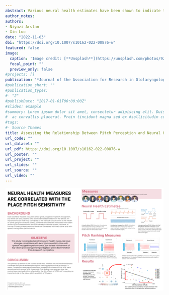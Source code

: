 ```yaml
---
abstract: Various neural health estimates have been shown to indicate the density of spiral ganglion neurons in animal and modeling studies of cochlear implants (CIs). However, when applied to human CI users, these neural health estimates based on psychophysical and electrophysiological measures are not consistently correlated with each other or with the speech recognition performance. This study investigated whether the neural health estimates have stronger correlations with the temporal and place pitch sensitivity than with the speech recognition performance. On five electrodes in 12 tested ears of eight adult CI users, polarity effect (PE), multipulse integration (MPI), and interphase gap (IPG) effect on the amplitude growth function (AGF) of electrically evoked compound action potential (ECAP) were measured to estimate neural health, while thresholds of amplitude modulation frequency ranking (AMFR) and virtual channel ranking (VCR) were measured to indicate temporal and place pitch sensitivity. AzBio sentence recognition in noise was measured using the clinical CI processor for each ear. The results showed significantly poorer AMFR and VCR thresholds on the basal electrodes than on the apical and middle electrodes. Across ears and electrodes, only the IPG offset effect on ECAP AGF had a nearly significant negative correlation with the VCR threshold after removing the outliers. No significant across-ear correlations were found between the mean neural health estimates, mean pitch-ranking thresholds, and AzBio sentence recognition score. This study suggests that the central axon demyelination reflected by the IPG offset effect may be important for the place pitch sensitivity of CI users and that the IPG offset effect may be used to predict the perceptual resolution of virtual channels for CI programming.
author_notes:
authors:
- Niyazi Arslan
- Xin Luo
date: "2022-11-03"
doi: "https://doi.org/10.1007/s10162-022-00876-w"
featured: false
image:
  caption: 'Image credit: [**Unsplash**](https://unsplash.com/photos/9zy0NhHPyfc)'
  focal_point: ""
  preview_only: false
#projects: []
publication: '*Journal of the Association for Research in Otolaryngology, 23* 875–887 (2022)'
#publication_short: ""
#publication_types:
#- "2"
#publishDate: "2017-01-01T00:00:00Z"
#slides: example
#summary: Lorem ipsum dolor sit amet, consectetur adipiscing elit. Duis posuere tellus
#  ac convallis placerat. Proin tincidunt magna sed ex #sollicitudin condimentum.
#tags:
#- Source Themes
title: Assessing the Relationship Between Pitch Perception and Neural Health in Cochlear Implant Users
url_code: ""
url_dataset: ""
url_pdf: https://doi.org/10.1007/s10162-022-00876-w
url_poster: ""
url_project: ""
url_slides: ""
url_source: ""
url_video: ""
---
```


![png](./NeuralHealth.png)

<html>
  <body>
    <script type='text/javascript' src='https://d1bxh8uas1mnw7.cloudfront.net/assets/embed.js'></script>
  </body>
</html>

<div style="display: flex; justify-content: space-around;">
    <div>
        <div data-badge-details="right" data-badge-type="medium-donut" data-doi="10.1007/s10162-022-00876-w" data-hide-no-mentions="true" class="altmetric-embed"></div>
    </div>
    <div>
        <span class="__dimensions_badge_embed__" data-doi="10.1007/s10162-022-00876-w" data-legend="always"></span>
    </div>
</div>

<script async src="https://badge.dimensions.ai/badge.js" charset="utf-8"></script>